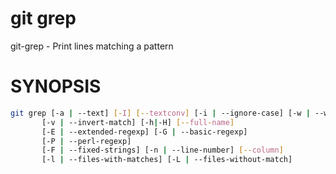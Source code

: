 # git grep

git-grep - Print lines matching a pattern

# SYNOPSIS

```bash
git grep [-a | --text] [-I] [--textconv] [-i | --ignore-case] [-w | --word-regexp]
	   [-v | --invert-match] [-h|-H] [--full-name]
	   [-E | --extended-regexp] [-G | --basic-regexp]
       [-P | --perl-regexp]
       [-F | --fixed-strings] [-n | --line-number] [--column]
       [-l | --files-with-matches] [-L | --files-without-match]
```
